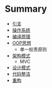 # Summary

* [引言](README.md)
* [操作系统](chapter1.md)
* [编译原理](bian_yi_yuan_li.md)
* [OOP思想](oopsi_xiang.md)
   * 单一权责原则
* [架构模式](jia_gou_mo_shi.md)
   * MVC
* [设计模式](she_ji_mo_shi.md)
* [代码整洁](dai_ma_zheng_ji.md)
* [重构](zhong_gou.md)


